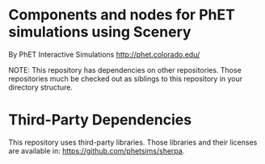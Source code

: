 Components and nodes for PhET simulations using Scenery
=======================================================

By PhET Interactive Simulations
http://phet.colorado.edu/

NOTE: This repository has dependencies on other repositories. Those repositories
much be checked out as siblings to this repository in your directory structure.

Third-Party Dependencies
=============

This repository uses third-party libraries.
Those libraries and their licenses are available in: https://github.com/phetsims/sherpa.